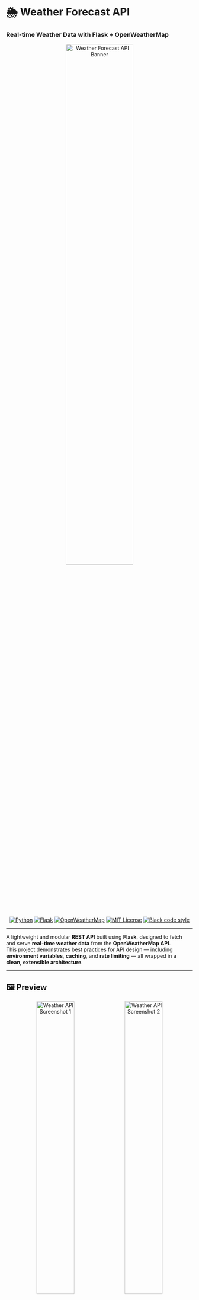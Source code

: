 # 🌦️ Weather Forecast API  
### Real-time Weather Data with Flask + OpenWeatherMap

<p align="center">
  <img src="https://github.com/user-attachments/assets/e62ef259-b3ab-4222-a218-3f7aafcd69e5" width="60%" alt="Weather Forecast API Banner"/>
</p>

<p align="center">
  <a href="https://www.python.org/"><img src="https://img.shields.io/badge/Python-3.10+-blue.svg?logo=python&logoColor=white" alt="Python"></a>
  <a href="https://flask.palletsprojects.com/"><img src="https://img.shields.io/badge/Flask-2.x-black.svg?logo=flask" alt="Flask"></a>
  <a href="https://openweathermap.org/api"><img src="https://img.shields.io/badge/OpenWeatherMap-API-orange.svg?logo=openweathermap" alt="OpenWeatherMap"></a>
  <a href="LICENSE"><img src="https://img.shields.io/badge/License-MIT-green.svg" alt="MIT License"></a>
  <a href="https://github.com/psf/black"><img src="https://img.shields.io/badge/Code%20Style-Black-000.svg" alt="Black code style"></a>
</p>

---

A lightweight and modular **REST API** built using **Flask**, designed to fetch and serve **real-time weather data** from the **OpenWeatherMap API**.  
This project demonstrates best practices for API design — including **environment variables**, **caching**, and **rate limiting** — all wrapped in a **clean, extensible architecture**.

---

## 🖼️ Preview

<p align="center">
  <img src="https://github.com/user-attachments/assets/845901f4-312d-4377-9632-3cecb3455366" width="45%" alt="Weather API Screenshot 1" />
  &nbsp;
  <img src="https://github.com/user-attachments/assets/e62ef259-b3ab-4222-a218-3f7aafcd69e5" width="45%" alt="Weather API Screenshot 2" />
</p>

---

## 🚀 Features

✅ Fetch **current weather** for any city  
✅ Uses **OpenWeatherMap API** for real-time data  
✅ Includes **caching** for faster responses  
✅ **Rate limiting** to prevent abuse  
✅ **Environment variable support** for security  
✅ **Blueprint-based modular structure**  
✅ Ready for **Dockerization and deployment**

---

## 🏗️ Project Structure

